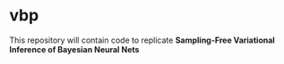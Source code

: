 # vbp

This repository will contain code to replicate **Sampling-Free Variational Inference of Bayesian Neural Nets**
